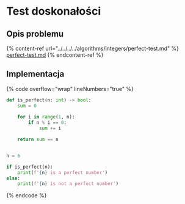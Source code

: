 # Test doskonałości

## Opis problemu

{% content-ref url="../../../../algorithms/integers/perfect-test.md" %}
[perfect-test.md](../../../../algorithms/integers/perfect-test.md)
{% endcontent-ref %}

## Implementacja

{% code overflow="wrap" lineNumbers="true" %}
```python
def is_perfect(n: int) -> bool:
    sum = 0
    
    for i in range(1, n):
        if n % i == 0:
            sum += i

    return sum == n


n = 6

if is_perfect(n):
    print(f'{n} is a perfect number')
else:
    print(f'{n} is not a perfect number')
```
{% endcode %}

